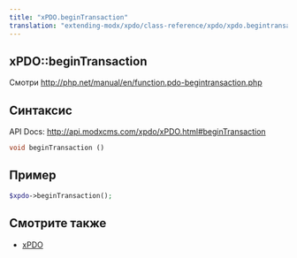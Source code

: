 ```yaml
---
title: "xPDO.beginTransaction"
translation: "extending-modx/xpdo/class-reference/xpdo/xpdo.begintransaction"
---
```


## xPDO::beginTransaction

Смотри <http://php.net/manual/en/function.pdo-begintransaction.php>

## Синтаксис

API Docs: <http://api.modxcms.com/xpdo/xPDO.html#beginTransaction>

```php
void beginTransaction ()
```

## Пример

```php
$xpdo->beginTransaction();
```

## Смотрите также

-   [xPDO](extending-modx/xpdo "xPDO")
